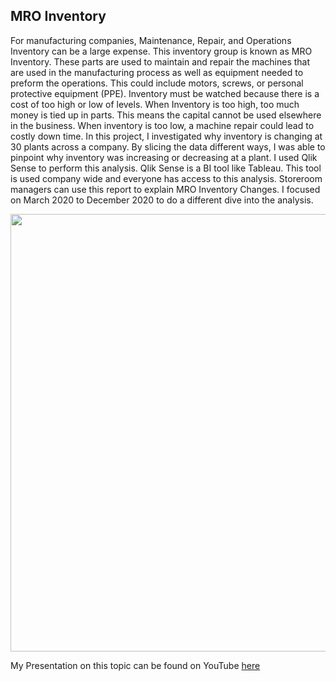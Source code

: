 ## MRO Inventory
For manufacturing companies, Maintenance, Repair, and Operations Inventory can be a large expense. This inventory group is known as MRO Inventory. These parts are used to maintain and repair the machines that are used in the manufacturing process as well as equipment needed to preform the operations. This could include motors, screws, or personal protective equipment (PPE). Inventory must be watched because there is a cost of too high or low of levels. When Inventory is too high, too much money is tied up in parts. This means the capital cannot be used elsewhere in the business. When inventory is too low, a machine repair could lead to costly down time. In this project, I investigated why inventory is changing at 30 plants across a company. By slicing the data different ways, I was able to pinpoint why inventory was increasing or decreasing at a plant. I used Qlik Sense to perform this analysis. Qlik Sense is a BI tool like Tableau. This tool is used company wide and everyone has access to this analysis. Storeroom managers can use this report to explain MRO Inventory Changes. I focused on March 2020 to December 2020 to do a different dive into the analysis. 

<p align="center"> 
  <img src="https://user-images.githubusercontent.com/54515596/108445035-53c77580-7221-11eb-933f-a41e19272d28.png" width ="700">
</p>

My Presentation on this topic can be found on YouTube [here](https://www.youtube.com/watch?v=qFiyQcwx2GY)

